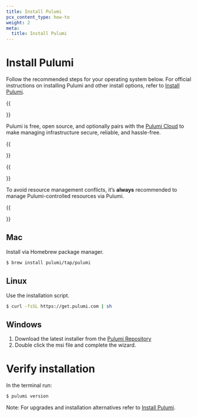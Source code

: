 ```yaml
---
title: Install Pulumi
pcx_content_type: how-to
weight: 2
meta:
  title: Install Pulumi
---
```


# Install Pulumi

Follow the recommended steps for your operating system below. For official instructions on installing Pulumi and other install options, refer to [Install Pulumi](https://www.pulumi.com/docs/install/).

{{<Aside type="note">}}

Pulumi is free, open source, and optionally pairs with the [Pulumi Cloud](https://www.pulumi.com/product/pulumi-cloud/) to make managing infrastructure secure, reliable, and hassle-free.

{{</Aside>}}

{{<Aside type="warning">}}

To avoid resource management conflicts, it’s **always** recommended to manage Pulumi-controlled resources via Pulumi.

{{</Aside>}}

## Mac

Install via Homebrew package manager.

```bash
$ brew install pulumi/tap/pulumi
```

## Linux

Use the installation script.

```bash
$ curl -fsSL https://get.pulumi.com | sh
```

## Windows

1. Download the latest installer from the [Pulumi Repository](https://github.com/pulumi/pulumi-winget/releases/latest)
2. Double click the msi file and complete the wizard.

# Verify installation

In the terminal run:

```bash
$ pulumi version
```

Note: For upgrades and installation alternatives refer to [Install Pulumi](https://www.pulumi.com/docs/install/).

<!-- # Next steps

Visit the [Get started tutorial](TODO) to write a simple Pulumi program. It takes about 10 minutes to complete. -->
